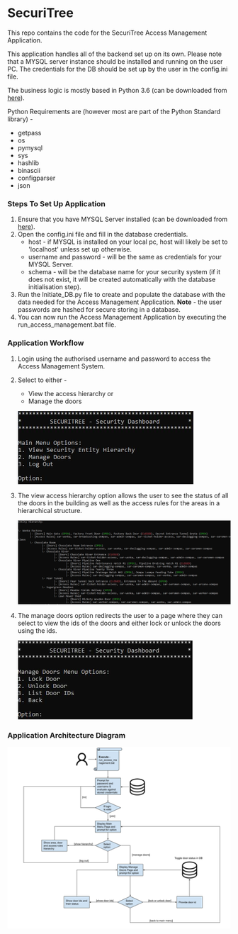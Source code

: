 # SecuriTree
This repo contains the code for the SecuriTree Access Management Application.

This application handles all of the backend set up on its own. 
Please note that a MYSQL server instance should be installed and running on the user PC. 
The credentials for the DB should be set up by the user in the config.ini file.

The business logic is mostly based in Python 3.6 (can be downloaded from [here](https://www.python.org/downloads/)).

Python Requirements are (however most are part of the Python Standard library) -
* getpass
* os
* pymysql
* sys
* hashlib
* binascii
* configparser
* json

### Steps To Set Up Application
1. Ensure that you have MYSQL Server installed (can be downloaded from [here](https://dev.mysql.com/downloads/)).
2. Open the config.ini file and fill in the database credentials. 
    * host - if MYSQL is installed on your local pc, host will likely be set to 'localhost' unless set up otherwise.
    * username and password - will be the same as credentials for your MYSQL Server.
    * schema - will be the database name for your security system (if it does not exist, it will be created automatically with the database initialisation step).
3. Run the Initiate_DB.py file to create and populate the database with the data needed for the Access Management Application. **Note** -  the user passwords are hashed for secure storing in a database.
4. You can now run the Access Management Application by executing the run_access_management.bat file.

### Application Workflow
1. Login using the authorised username and password to access the Access Management System.
2. Select to either - 
    * View the access hierarchy or
    * Manage the doors
    
    ![main menu](https://github.com/duplesJuan/SecuriTree/blob/master/Images/main_menu.jpg?raw=true)
3. The view access hierarchy option allows the user to see the status of all the doors in the building as well as the access rules for the areas in a hierarchical structure.

    ![hierarchy](https://github.com/duplesJuan/SecuriTree/blob/master/Images/hierarchy.jpg?raw=true)
4. The manage doors option redirects the user to a page where they can select to view the ids of the doors and either lock or unlock the doors using the ids.
    
    ![manage_doors](https://github.com/duplesJuan/SecuriTree/blob/master/Images/manage_doors.jpg?raw=true)

### Application Architecture Diagram

![architecture diagram](https://github.com/duplesJuan/SecuriTree/blob/master/Images/Access_Management.png?raw=true)